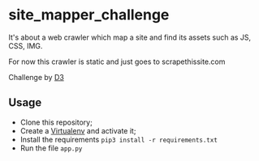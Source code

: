 # site_mapper_challenge

It's about a web crawler which map a site and find its assets such as JS, CSS, IMG.

For now this crawler is static and just goes to scrapethissite.com

Challenge by [D3](https://www.d3.do/)

## Usage

- Clone this repository;
- Create a [Virtualenv](https://virtualenv.pypa.io/en/latest/) and activate it;
- Install the requirements ```pip3 install -r requirements.txt```
- Run the file ```app.py```
